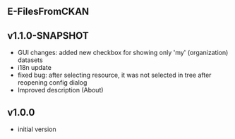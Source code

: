 E-FilesFromCKAN
----------

v1.1.0-SNAPSHOT
---
* GUI changes: added new checkbox for showing only 'my' (organization) datasets
* i18n update
* fixed bug: after selecting resource, it was not selected in tree after reopening config dialog
* Improved description (About)

v1.0.0
---
* initial version